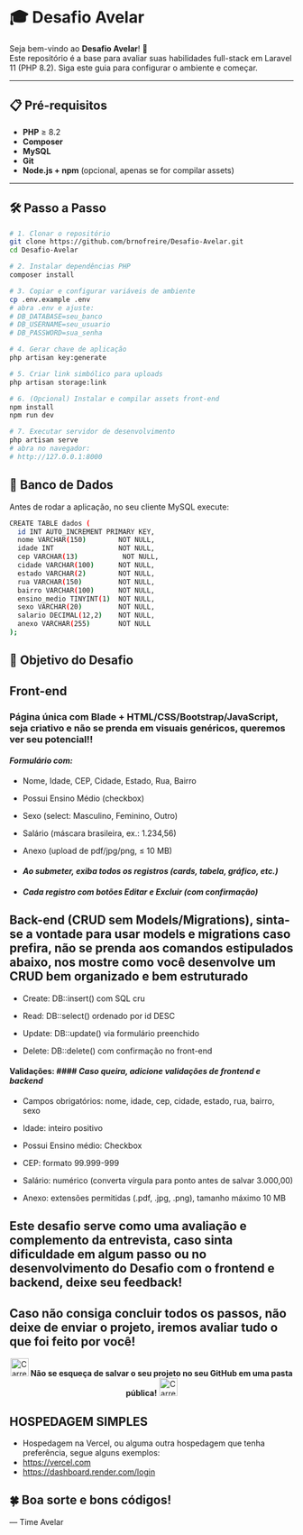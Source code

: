 # 🎓 Desafio Avelar

Seja bem-vindo ao **Desafio Avelar**! 🚀  
Este repositório é a base para avaliar suas habilidades full-stack em Laravel 11 (PHP 8.2). Siga este guia para configurar o ambiente e começar.

---

## 📋 Pré-requisitos

- **PHP** ≥ 8.2  
- **Composer**  
- **MySQL**  
- **Git**  
- **Node.js + npm** (opcional, apenas se for compilar assets)

---

## 🛠️ Passo a Passo

```bash
# 1. Clonar o repositório
git clone https://github.com/brnofreire/Desafio-Avelar.git
cd Desafio-Avelar

# 2. Instalar dependências PHP
composer install

# 3. Copiar e configurar variáveis de ambiente
cp .env.example .env
# abra .env e ajuste:
# DB_DATABASE=seu_banco
# DB_USERNAME=seu_usuario
# DB_PASSWORD=sua_senha

# 4. Gerar chave de aplicação
php artisan key:generate

# 5. Criar link simbólico para uploads
php artisan storage:link

# 6. (Opcional) Instalar e compilar assets front-end
npm install
npm run dev

# 7. Executar servidor de desenvolvimento
php artisan serve
# abra no navegador:
# http://127.0.0.1:8000

```
## 💾 Banco de Dados
Antes de rodar a aplicação, no seu cliente MySQL execute:

```bash
CREATE TABLE dados (
  id INT AUTO_INCREMENT PRIMARY KEY,
  nome VARCHAR(150)        NOT NULL,
  idade INT                NOT NULL,
  cep VARCHAR(13)           NOT NULL,
  cidade VARCHAR(100)      NOT NULL,
  estado VARCHAR(2)        NOT NULL,
  rua VARCHAR(150)         NOT NULL,
  bairro VARCHAR(100)      NOT NULL,
  ensino_medio TINYINT(1)  NOT NULL,
  sexo VARCHAR(20)         NOT NULL,
  salario DECIMAL(12,2)    NOT NULL,
  anexo VARCHAR(255)       NOT NULL
);
```
## 🎯 Objetivo do Desafio
## **Front-end**
### Página única com Blade + HTML/CSS/Bootstrap/JavaScript, seja criativo e não se prenda em visuais genéricos, queremos ver seu potencial!!

#### *Formulário com:*

- Nome, Idade, CEP, Cidade, Estado, Rua, Bairro

- Possui Ensino Médio (checkbox)

- Sexo (select: Masculino, Feminino, Outro)

- Salário (máscara brasileira, ex.: 1.234,56)

- Anexo (upload de pdf/jpg/png, ≤ 10 MB)

- #### *Ao submeter, exiba todos os registros (cards, tabela, gráfico, etc.)*

- #### *Cada registro com botões Editar e Excluir (com confirmação)*

## **Back-end (CRUD sem Models/Migrations), sinta-se a vontade para usar models e migrations caso prefira, não se prenda aos comandos estipulados abaixo, nos mostre como você desenvolve um CRUD bem organizado e bem estruturado**
- Create: DB::insert() com SQL cru

- Read: DB::select() ordenado por id DESC

- Update: DB::update() via formulário preenchido

- Delete: DB::delete() com confirmação no front-end

#### **Validações:** #### *Caso queira, adicione validações de frontend e backend*

- Campos obrigatórios: nome, idade, cep, cidade, estado, rua, bairro, sexo

- Idade: inteiro positivo

- Possui Ensino médio: Checkbox

- CEP: formato 99.999-999

- Salário: numérico (converta vírgula para ponto antes de salvar 3.000,00)

- Anexo: extensões permitidas (.pdf, .jpg, .png), tamanho máximo 10 MB


## Este desafio serve como uma avaliação e complemento da entrevista, caso sinta dificuldade em algum passo ou no desenvolvimento do Desafio com o frontend e backend, deixe seu feedback!

## Caso não consiga concluir todos os passos, não deixe de enviar o projeto, iremos avaliar tudo o que foi feito por você!

<p align="center">
  <img src="https://github.githubassets.com/images/spinners/octocat-spinner-32.gif" width="32" height="32" alt="Carregando..." />
  <strong>Não se esqueça de salvar o seu projeto no seu GitHub em uma pasta pública!</strong>
  <img src="https://github.githubassets.com/images/spinners/octocat-spinner-32.gif" width="32" height="32" alt="Carregando..." />
</p>

## HOSPEDAGEM SIMPLES

- Hospedagem na Vercel, ou alguma outra hospedagem que tenha preferência, segue alguns exemplos:
- https://vercel.com
- https://dashboard.render.com/login


## 🍀 Boa sorte e bons códigos!
— Time Avelar

